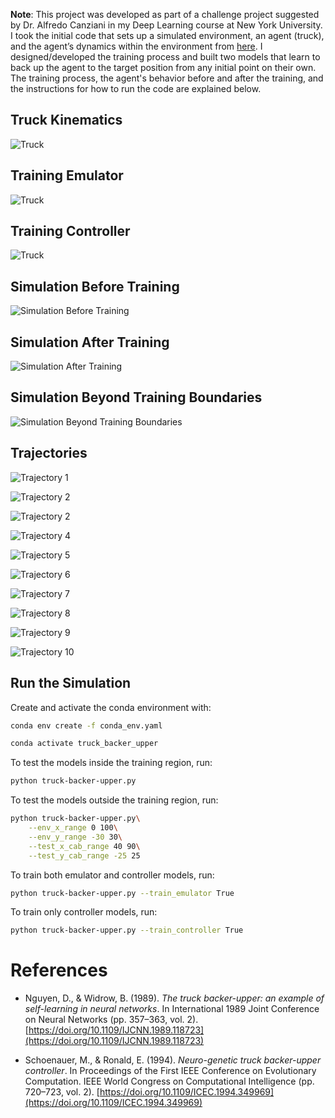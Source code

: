 **Note**: This project was developed as part of a challenge project suggested by Dr. Alfredo Canziani in my Deep Learning course at New York University. I took the initial code that sets up a simulated environment, an agent (truck), and the agent’s dynamics within the environment from [here](https://github.com/Atcold/NYU-DLSP20/blob/master/14-truck_backer_upper.ipynb). I designed/developed the training process and built two models that learn to back up the agent to the target position from any initial point on their own. The training process, the agent's behavior before and after the training, and the instructions for how to run the code are explained below.

## Truck Kinematics 

![Truck](figures/truck-kinematics.png)

## Training Emulator 

![Truck](figures/emulator-training.png)

## Training Controller

![Truck](figures/controller-training.png)

## Simulation Before Training 

![Simulation Before Training](gifs/lesson-0-2025-06-04_01-56AM.gif)

## Simulation After Training

![Simulation After Training](gifs/lesson-10-2025-06-04_01-57AM.gif)

## Simulation Beyond Training Boundaries

![Simulation Beyond Training Boundaries](gifs/lesson-10-2025-06-04_02-09AM.gif)

## Trajectories

![Trajectory 1](trajectories/lesson-10-2025-06-04_02-09AM/trajectory-1.png)

![Trajectory 2](trajectories/lesson-10-2025-06-04_02-09AM/trajectory-2.png)

![Trajectory 2](trajectories/lesson-10-2025-06-04_02-09AM/trajectory-3.png)

![Trajectory 4](trajectories/lesson-10-2025-06-04_02-09AM/trajectory-4.png)

![Trajectory 5](trajectories/lesson-10-2025-06-04_02-09AM/trajectory-5.png)

![Trajectory 6](trajectories/lesson-10-2025-06-04_02-09AM/trajectory-6.png)

![Trajectory 7](trajectories/lesson-10-2025-06-04_02-09AM/trajectory-7.png)

![Trajectory 8](trajectories/lesson-10-2025-06-04_02-09AM/trajectory-8.png)

![Trajectory 9](trajectories/lesson-10-2025-06-04_02-09AM/trajectory-9.png)

![Trajectory 10](trajectories/lesson-10-2025-06-04_02-09AM/trajectory-10.png)

## Run the Simulation

Create and activate the conda environment with:

```bash
conda env create -f conda_env.yaml
```

```bash
conda activate truck_backer_upper
```

To test the models inside the training region, run:

```bash
python truck-backer-upper.py
```
To test the models outside the training region, run:

```bash
python truck-backer-upper.py\
    --env_x_range 0 100\
    --env_y_range -30 30\
    --test_x_cab_range 40 90\
    --test_y_cab_range -25 25
```

To train both emulator and controller models, run:

```bash
python truck-backer-upper.py --train_emulator True 
```

To train only controller models, run:

```bash
python truck-backer-upper.py --train_controller True 
```
# References

- Nguyen, D., & Widrow, B. (1989). *The truck backer-upper: an example of self-learning in neural networks*. In International 1989 Joint Conference on Neural Networks (pp. 357–363, vol. 2). [https://doi.org/10.1109/IJCNN.1989.118723](https://doi.org/10.1109/IJCNN.1989.118723)

- Schoenauer, M., & Ronald, E. (1994). *Neuro-genetic truck backer-upper controller*. In Proceedings of the First IEEE Conference on Evolutionary Computation. IEEE World Congress on Computational Intelligence (pp. 720–723, vol. 2). [https://doi.org/10.1109/ICEC.1994.349969](https://doi.org/10.1109/ICEC.1994.349969)
